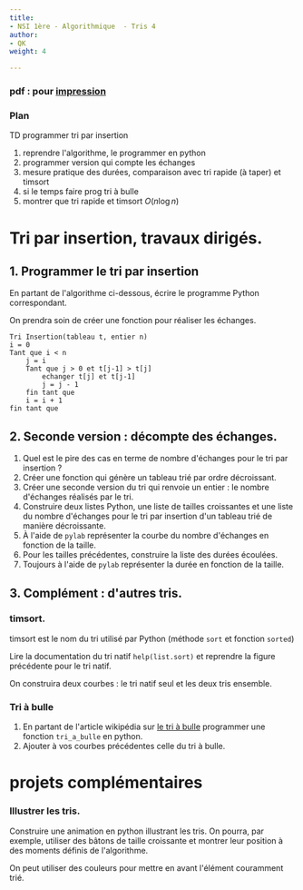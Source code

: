 ```yaml
---
title:
- NSI 1ère - Algorithmique  - Tris 4
author:
- QK
weight: 4

---
```


### pdf : pour [impression](/uploads/docsnsi/algo/tris/tris_4.pdf)

### Plan

TD programmer tri par insertion

1. reprendre l'algorithme, le programmer en python
2. programmer version qui compte les échanges
3. mesure pratique des durées, comparaison avec tri rapide (à taper) et timsort
4. si le temps faire prog tri à bulle
5. montrer que tri rapide et timsort $O(n \log n)$


# Tri par insertion, travaux dirigés.

## 1. Programmer le tri par insertion

En partant de l'algorithme ci-dessous, écrire le programme Python
correspondant.

On prendra soin de créer une fonction pour réaliser les échanges.

```
Tri Insertion(tableau t, entier n)
i = 0
Tant que i < n
    j = i
    Tant que j > 0 et t[j-1] > t[j]
        echanger t[j] et t[j-1]
        j = j - 1
    fin tant que
    i = i + 1
fin tant que
```

## 2. Seconde version : décompte des échanges.

1. Quel est le pire des cas en terme de nombre d'échanges pour le tri par 
    insertion ?
1. Créer une fonction qui génère un tableau trié par ordre décroissant.
1. Créer une seconde version du tri qui renvoie un entier : le nombre d'échanges
    réalisés par le tri.
1. Construire deux listes Python, une liste de tailles croissantes et une
    liste du nombre d'échanges pour le tri par insertion d'un tableau trié
    de manière décroissante.
1. À l'aide de `pylab` représenter la courbe du nombre d'échanges en fonction
    de la taille.
1. Pour les tailles précédentes, construire la liste des durées écoulées.
1. Toujours à l'aide de `pylab` représenter la durée en fonction de la taille.

## 3. Complément : d'autres tris.

### timsort.

timsort est le nom du tri utilisé par Python (méthode `sort` et fonction `sorted`)

Lire la documentation du tri natif `help(list.sort)` et reprendre la figure
précédente pour le tri natif.

On construira deux courbes : le tri natif seul et les deux tris ensemble.

### Tri à bulle

1. En partant de l'article wikipédia sur [le tri à bulle](https://fr.wikipedia.org/wiki/Tri_%C3%A0_bulles#Principe_et_pseudo-code)
    programmer une fonction `tri_a_bulle` en python.
2. Ajouter à vos courbes précédentes celle du tri à bulle.

# projets complémentaires

### Illustrer les tris.

Construire une animation en python illustrant les tris. On pourra,
par exemple, utiliser des bâtons de taille croissante
et montrer leur position à des moments définis de l'algorithme.

On peut utiliser des couleurs pour mettre en avant l'élément couramment
trié.


